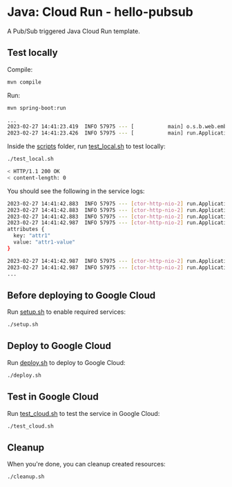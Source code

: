 # Java: Cloud Run - hello-pubsub

 A Pub/Sub triggered Java Cloud Run template.

## Test locally

Compile:

```sh
mvn compile
```

Run:

```sh
mvn spring-boot:run

...
2023-02-27 14:41:23.419  INFO 57975 --- [           main] o.s.b.web.embedded.netty.NettyWebServer  : Netty started on port 8080
2023-02-27 14:41:23.426  INFO 57975 --- [           main] run.Application                          : Started Application in 1.573 seconds (JVM running for 1.951)
```

Inside the [scripts](scripts) folder, run [test_local.sh](scripts/test.sh) to
test locally:

```sh
./test_local.sh

< HTTP/1.1 200 OK
< content-length: 0
```

You should see the following in the service logs:

```sh
2023-02-27 14:41:42.883  INFO 57975 --- [ctor-http-nio-2] run.Application                          : Id: 6308619096677818
2023-02-27 14:41:42.883  INFO 57975 --- [ctor-http-nio-2] run.Application                          : Source: //pubsub.googleapis.com/projects/MY-PROJECT/topics/MY-TOPIC
2023-02-27 14:41:42.883  INFO 57975 --- [ctor-http-nio-2] run.Application                          : Type: google.cloud.pubsub.topic.v1.messagePublished
2023-02-27 14:41:42.987  INFO 57975 --- [ctor-http-nio-2] run.Application                          : Message: data: "Hello World"
attributes {
  key: "attr1"
  value: "attr1-value"
}

2023-02-27 14:41:42.987  INFO 57975 --- [ctor-http-nio-2] run.Application                          : TextData: Hello World
2023-02-27 14:41:42.987  INFO 57975 --- [ctor-http-nio-2] run.Application                          : Subscription: projects/MY-PROJECT/subscriptions/MY-SUB
...

```

## Before deploying to Google Cloud

Run [setup.sh](scripts/setup.sh) to enable required services:

```sh
./setup.sh
```

## Deploy to Google Cloud

Run [deploy.sh](scripts/deploy.sh) to deploy to Google Cloud:

```sh
./deploy.sh
```

## Test in Google Cloud

Run [test_cloud.sh](scripts/test_cloud.sh) to test the service in Google Cloud:

```sh
./test_cloud.sh
```

## Cleanup

When you're done, you can cleanup created resources:

```sh
./cleanup.sh
```

